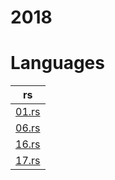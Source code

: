 # 2018

# Languages
| rs |
| -- |
| [01.rs](/2018/rust/01.rs) | 
| [06.rs](/2018/rust/06.rs) | 
| [16.rs](/2018/rust/16.rs) | 
| [17.rs](/2018/rust/17.rs) | 
